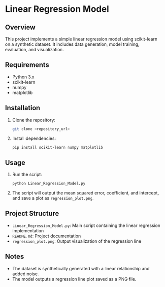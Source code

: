 # Linear Regression Model

## Overview

This project implements a simple linear regression model using scikit-learn on a synthetic dataset. It includes data generation, model training, evaluation, and visualization.

## Requirements

- Python 3.x
- scikit-learn
- numpy
- matplotlib

## Installation

1. Clone the repository:

   ```bash
   git clone <repository_url>
   ```

2. Install dependencies:

   ```bash
   pip install scikit-learn numpy matplotlib
   ```

## Usage

1. Run the script:

   ```bash
   python Linear_Regression_Model.py
   ```

2. The script will output the mean squared error, coefficient, and intercept, and save a plot as `regression_plot.png`.

## Project Structure

- `Linear_Regression_Model.py`: Main script containing the linear regression implementation
- `README.md`: Project documentation
- `regression_plot.png`: Output visualization of the regression line

## Notes

- The dataset is synthetically generated with a linear relationship and added noise.
- The model outputs a regression line plot saved as a PNG file.
